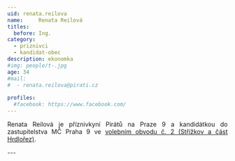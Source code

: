 ```yaml
---
uid: renata.reilova
name:     Renata Reilová
titles:
  before: Ing.
category:
  - priznivci
  - kandidat-obec
description: ekonomka
#img: people/t-.jpg
age: 34
#mail:
#  - renata.reilova@pirati.cz
 
profiles:
  #facebook: https://www.facebook.com/
---
```

<p style='text-align: justify;'>
Renata Reilová je příznivkyní Pirátů na Praze 9 a kandidátkou do zastupitelstva MČ Praha 9 ve <a href="/komunalni-volby-2018/strizkov/" target="_self"><u>volebním obvodu č. 2 (Střížkov a část Hrdlořez)</u></a>.
</p>
---